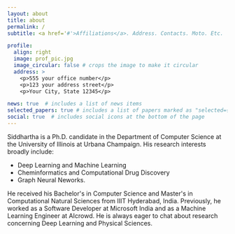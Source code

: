 ```yaml
---
layout: about
title: about
permalink: /
subtitle: <a href='#'>Affiliations</a>. Address. Contacts. Moto. Etc.

profile:
  align: right
  image: prof_pic.jpg
  image_circular: false # crops the image to make it circular
  address: >
    <p>555 your office number</p>
    <p>123 your address street</p>
    <p>Your City, State 12345</p>

news: true  # includes a list of news items
selected_papers: true # includes a list of papers marked as "selected={true}"
social: true  # includes social icons at the bottom of the page
---
```

 Siddhartha is a Ph.D. candidate in the Department of Computer Science at the University of Illinois at Urbana Champaign. 
 His research interests broadly include:
 - Deep Learning and Machine Learning
 - Cheminformatics and Computational Drug Discovery
 - Graph Neural Neworks.

 He received his Bachelor's in Computer Science and Master's in Computational Natural Sciences from IIIT Hyderabad, India. 
 Previously, he worked as a Software Developer at Microsoft India and as a Machine Learning Engineer at AIcrowd. He is always eager to chat about research concerning Deep Learning and Physical Sciences.

